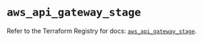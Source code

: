 # `aws_api_gateway_stage`

Refer to the Terraform Registry for docs: [`aws_api_gateway_stage`](https://registry.terraform.io/providers/hashicorp/aws/5.39.1/docs/resources/api_gateway_stage).
